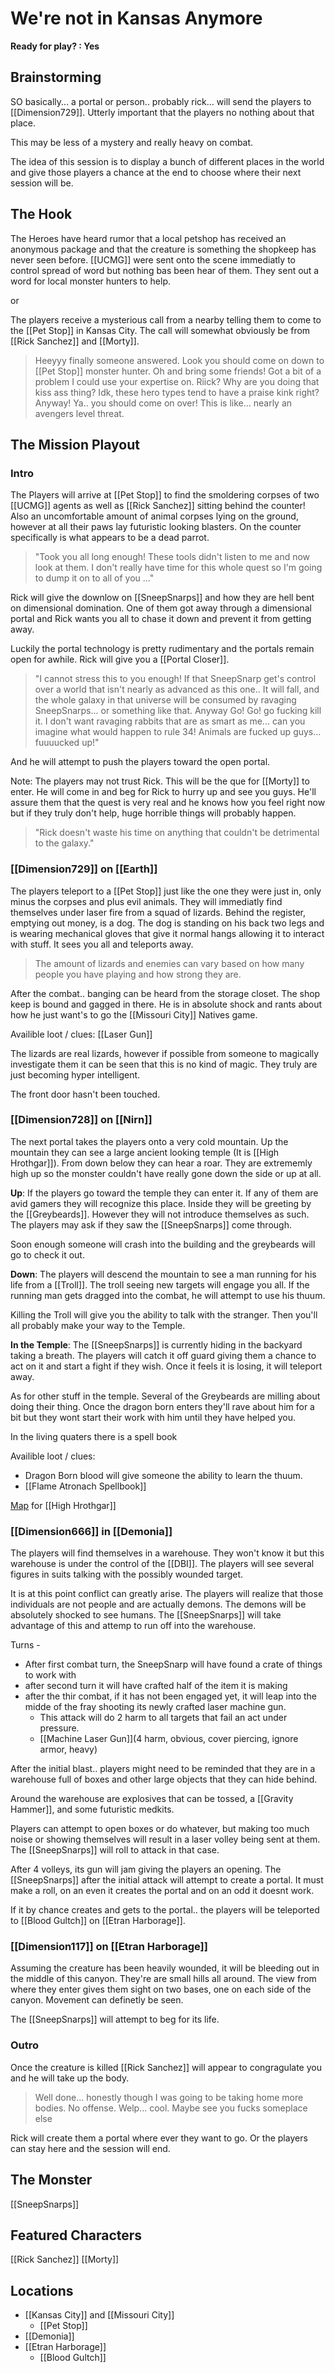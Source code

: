 # We're not in Kansas Anymore
**Ready for play? : Yes**
## Brainstorming
SO basically... a portal or person.. probably rick... will send the players to [[Dimension729]].  Utterly important that the players no nothing about that place. 

This may be less of a mystery and really heavy on combat.

The idea of this session is to display a bunch of different places in the world and give those players a chance at the end to choose where their next session will be.

## The Hook
The Heroes have heard rumor that a local petshop has received an anonymous package and that the creature is something the shopkeep has never seen before. [[UCMG]] were sent onto the scene immediatly to control spread of word but nothing bas been hear of them. They sent out a word for local monster hunters to help.

or

The players receive a mysterious call from a nearby telling them to come to the [[Pet Stop]] in Kansas City. The call will somewhat obviously be from [[Rick Sanchez]] and [[Morty]].

> Heeyyy finally someone answered. Look you should come on down to [[Pet Stop]] monster hunter. Oh and bring some friends! Got a bit of a problem I could use your expertise on. 
> Riick? Why are you doing that kiss ass thing?
> Idk, these hero types tend to have a praise kink right? Anyway! Ya.. you should come on over! This is like... nearly an avengers level threat.

## The Mission Playout
### Intro
The Players will arrive at [[Pet Stop]] to find the smoldering corpses of two [[UCMG]] agents as well as [[Rick Sanchez]] sitting behind the counter! Also an uncomfortable amount of animal corpses lying on the ground, however at all their paws lay futuristic looking blasters. On the counter specifically is what appears to be a dead parrot. 

> "Took you all long enough! These tools didn't listen to me and now look at them. I don't really have time for this whole quest so I'm going to dump it on to all of you ..."

Rick will give the downlow on [[SneepSnarps]] and how they are hell bent on dimensional domination. One of them got away through a dimensional portal and Rick wants you all to chase it down and prevent it from getting away. 

Luckily the portal technology is pretty rudimentary and the portals remain open for awhile. Rick will give you a [[Portal Closer]].  

> "I cannot stress this to you enough! If that SneepSnarp get's control over a world that isn't nearly as advanced as this one.. It will fall, and the whole galaxy in that universe will be consumed by ravaging SneepSnarps... or something like that. Anyway Go! Go! go fucking kill it. I don't want ravaging rabbits that are as smart as me... can you imagine what would happen to rule 34! Animals are fucked up guys... fuuuucked up!"

And he will attempt to push the players toward the open portal. 

Note: The players may not trust Rick. This will be the que for [[Morty]] to enter. He will come in and beg for Rick to hurry up and see you guys. He'll assure them that the quest is very real and he knows how you feel right now but if they truly don't help, huge horrible things will probably happen.

> "Rick doesn't waste his time on anything that couldn't be detrimental to the galaxy."

### [[Dimension729]] on [[Earth]]
The players teleport to a [[Pet Stop]] just like the one they were just in, only minus the corpses and plus  evil animals. They will immediatly find themselves under laser fire from a squad of lizards. Behind the register, emptying out money, is a dog. The dog is standing on his back two legs and is wearing mechanical gloves that give it normal hangs allowing it to interact with stuff. It sees you all and teleports away. 

> The amount of lizards and enemies can vary based on how many people you have playing and how strong they are.

After the combat.. banging can be heard from the storage closet. The shop keep is bound and gagged in there. He is in absolute shock and rants about how he just want's to go the [[Missouri City]] Natives game.

Availible loot / clues:
[[Laser Gun]]

The lizards are real lizards, however if possible from someone to magically investigate them it can be seen that this is no kind of magic. They truly are just becoming hyper intelligent.

The front door hasn't been touched. 

### [[Dimension728]] on [[Nirn]]
The next portal takes the players onto a very cold mountain. Up the mountain they can see a large ancient looking temple (It is [[High Hrothgar]]). From down below they can hear a roar. They are extrememly high up so the monster couldn't have really gone down the side or up at all. 

**Up**:
If the players go toward the temple they can enter it. If any of them are avid gamers they will recognize this place. Inside they will be greeting by the [[Greybeards]]. However they will not introduce themselves as such. The players may ask if they saw the [[SneepSnarps]] come through. 

Soon enough someone will crash into the building and the greybeards will go to check it out.

**Down**: 
The players will descend the mountain to see a man running for his life from a [[Troll]]. The troll seeing new targets will engage you all. If the running man gets dragged into the combat, he will attempt to use his thuum. 

Killing the Troll will give you the ability to talk with the stranger. Then you'll all probably make your way to the Temple.

**In the Temple**: 
The [[SneepSnarps]] is currently hiding in the backyard taking a breath. The players will catch it off guard giving them a chance to act on it and start a fight if they wish. Once it feels it is losing, it will teleport away.

As for other stuff in the temple. Several of the Greybeards are milling about doing their thing. Once the dragon born enters they'll rave about him for a bit but they wont start their work with him until they have helped you.

In the living quaters there is a spell book

Availible loot / clues:
- Dragon Born blood will give someone the ability to learn the thuum.
- [[Flame Atronach Spellbook]]

[Map](https://en.uesp.net/wiki/File:SR-map-High_Hrothgar.jpg) for [[High Hrothgar]] 

### [[Dimension666]] in [[Demonia]]
The players will find themselves in a warehouse. They won't know it but this warehouse is under the control of the [[DBI]]. The players will see several figures in suits talking with the possibly wounded target. 

It is at this point conflict can greatly arise. The players will realize that those individuals are not people and are actually demons. The demons will be absolutely shocked to see humans. The [[SneepSnarps]] will take advantage of this and attemp to run off into the warehouse.

Turns - 
- After first combat turn, the SneepSnarp will have found a crate of things to work with
- after second turn it will have crafted half of the item it is making
- after the thir combat, if it has not been engaged yet, it will leap into the midde of the fray shooting its newly crafted laser machine gun.
	- This attack will do 2 harm to all targets that fail an act under pressure.
	- [[Machine Laser Gun]](4 harm, obvious, cover piercing, ignore armor, heavy)

After the initial blast.. players might need to be reminded that they are in a warehouse full of boxes and other large objects that they can hide behind. 

Around the warehouse are explosives that can be tossed, a [[Gravity Hammer]], and some futuristic medkits.

Players can attempt to open boxes or do whatever, but making too much noise or showing themselves will result in a laser volley being sent at them. 
The [[SneepSnarps]] will roll to attack in that case. 

After 4 volleys, its gun will jam giving the players an opening. The [[SneepSnarps]] after the initial attack will attempt to create a portal. It must make a roll, on an even it creates the portal and on an odd it doesnt work.

If it by chance creates and gets to the portal.. the players will be teleported to [[Blood Gultch]] on [[Etran Harborage]].

### [[Dimension117]] on [[Etran Harborage]]
Assuming the creature has been heavily wounded, it will be bleeding out in the middle of this canyon. They're are small hills all around. The view from where they enter gives them sight on two bases, one on each side of the canyon. Movement can definetly be seen. 

The [[SneepSnarps]] will attempt to beg for its life.

### Outro
Once the creature is killed [[Rick Sanchez]] will appear to congragulate you and he will take up the body.

> Well done... honestly though I was going to be taking home more bodies. No offense. Welp... cool. Maybe see you fucks someplace else

Rick will create them a portal where ever they want to go. Or the players can stay here and the session will end.


## The Monster
[[SneepSnarps]]

## Featured Characters
[[Rick Sanchez]]
[[Morty]]

## Locations
- [[Kansas City]] and [[Missouri City]]
	- [[Pet Stop]]
- [[Demonia]]
- [[Etran Harborage]]
	- [[Blood Gultch]]
